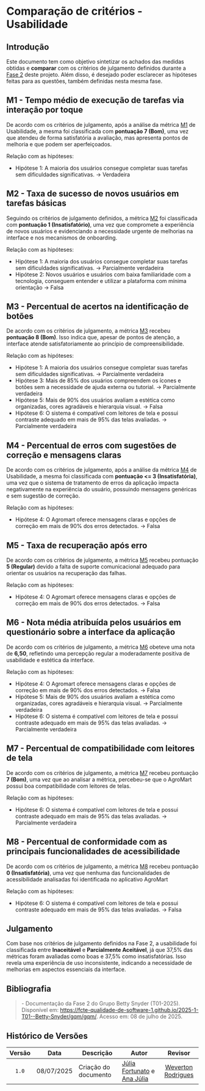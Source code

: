 # Comparação de critérios - Usabilidade

## Introdução

Este documento tem como objetivo sintetizar os achados das medidas obtidas e **comparar** com os critérios de julgamento definidos durante a [Fase 2](https://fcte-qualidade-de-software-1.github.io/2025-1-T01--Betty-Snyder/gqm/gqm/#criterios-para-julgamento) deste projeto. Além disso, é desejado poder esclarecer as hipóteses feitas para as questões, também definidas nesta mesma fase. 


## M1 - Tempo médio de execução de tarefas via interação por toque

De acordo com os critérios de julgamento, após a análise da métrica [M1](https://fcte-qualidade-de-software-1.github.io/2025-1-T01--Betty-Snyder/medidas-obtidas/usabilidade/usabilidade-m1/) de Usabilidade, a mesma foi classificada com **pontuação 7 (Bom)**, uma vez que atendeu de forma satisfatória a avaliação, mas apresenta pontos de melhoria e que podem ser aperfeiçoados. 

Relação com as hipóteses: <br>
- Hipótese 1: A maioria dos usuários consegue completar suas tarefas sem dificuldades significativas. -> Verdadeira

## M2 - Taxa de sucesso de novos usuários em tarefas básicas

Seguindo os critérios de julgamento definidos, a métrica [M2](https://fcte-qualidade-de-software-1.github.io/2025-1-T01--Betty-Snyder/medidas-obtidas/usabilidade/usabilidade-m2/) foi classificada com **pontuação 1 (Insatisfatório)**, uma vez que compromete a experiência de novos usuários e evidenciando a necessidade urgente de melhorias na interface e nos mecanismos de onboarding.

Relação com as hipóteses: <br>
- Hipótese 1: A maioria dos usuários consegue completar suas tarefas sem dificuldades significativas. -> Parcialmente verdadeira<br>
- Hipótese 2: Novos usuários e usuários com baixa familiaridade com a tecnologia, conseguem entender e utilizar a plataforma com mínima orientação -> Falsa

## M3 - Percentual de acertos na identificação de botões

De acordo com os critérios de julgamento, a métrica [M3](https://fcte-qualidade-de-software-1.github.io/2025-1-T01--Betty-Snyder/medidas-obtidas/usabilidade/usabilidade-m3/) recebeu **pontuação 8 (Bom)**. Isso indica que, apesar de pontos de atenção, a interface atende satisfatoriamente ao princípio de compreensibilidade.

Relação com as hipóteses: <br>
- Hipótese 1: A maioria dos usuários consegue completar suas tarefas sem dificuldades significativas. -> Parcialmente verdadeira <br>
- Hipótese 3: Mais de 85% dos usuários compreendem os ícones e botões sem a necessidade de ajuda externa ou tutorial. -> Parcialmente verdadeira <br>
- Hipótese 5: Mais de 90% dos usuários avaliam a estética como organizadas, cores agradáveis e hierarquia visual. -> Falsa <br>
- Hipótese 6: O sistema é compatível com leitores de tela e possui contraste adequado em mais de 95% das telas avaliadas. -> Parcialmente verdadeira <br>

## M4 - Percentual de erros com sugestões de correção e mensagens claras

De acordo com os critérios de julgamento, após a análise da métrica [M4](https://fcte-qualidade-de-software-1.github.io/2025-1-T01--Betty-Snyder/medidas-obtidas/usabilidade/usabilidade-m4/) de Usabilidade, a mesma foi classificada com **pontuação <= 3 (Insatisfatória)**, uma vez que o sistema de tratamento de erros da aplicação impacta negativamente na experiência do usuário, possuindo mensagens genéricas e sem sugestão de correção.

Relação com as hipóteses: <br>
- Hipótese 4: O Agromart oferece mensagens claras e opções de correção em mais de 90% dos erros detectados. -> Falsa <br>

## M5 - Taxa de recuperação após erro

De acordo com os critérios de julgamento, a métrica [M5](https://fcte-qualidade-de-software-1.github.io/2025-1-T01--Betty-Snyder/medidas-obtidas/usabilidade/usabilidade-m5/) recebeu pontuação **5 (Regular)** devido a falta de suporte comunicacional adequado para orientar os usuários na recuperação das falhas.

Relação com as hipóteses: <br>
- Hipótese 4: O Agromart oferece mensagens claras e opções de correção em mais de 90% dos erros detectados. -> Falsa 

## M6 - Nota média atribuída pelos usuários em questionário sobre a interface da aplicação

De acordo com os critérios de julgamento, a métrica [M6](https://fcte-qualidade-de-software-1.github.io/2025-1-T01--Betty-Snyder/medidas-obtidas/usabilidade/usabilidade-m6/) obeteve uma nota de **6,50**, refletindo uma percepção regular a moderadamente positiva de usabilidade e estética da interface.

Relação com as hipóteses: <br>
- Hipótese 4: O Agromart oferece mensagens claras e opções de correção em mais de 90% dos erros detectados. -> Falsa <br>
- Hipótese 5: Mais de 90% dos usuários avaliam a estética como organizadas, cores agradáveis e hierarquia visual. -> Parcialmente verdadeira <br>
- Hipótese 6: O sistema é compatível com leitores de tela e possui contraste adequado em mais de 95% das telas avaliadas. -> Parcialmente verdadeira

## M7 - Percentual de compatibilidade com leitores de tela

De acordo com os critérios de julgamento, a métrica [M7](https://fcte-qualidade-de-software-1.github.io/2025-1-T01--Betty-Snyder/medidas-obtidas/usabilidade/usabilidade-m7/) recebeu pontuação **7 (Bom)**, uma vez que ao analisar a métrica, percebeu-se que o AgroMart possui boa compatibilidade com leitores de telas.

Relação com as hipóteses: <br>

- Hipótese 6: O sistema é compatível com leitores de tela e possui contraste adequado em mais de 95% das telas avaliadas. -> Parcialmente verdadeira

## M8 - Percentual de conformidade com as principais funcionalidades de acessibilidade

De acordo com os critérios de julgamento, a métrica [M8](https://fcte-qualidade-de-software-1.github.io/2025-1-T01--Betty-Snyder/medidas-obtidas/usabilidade/usabilidade-m6/) recebeu pontuação **0 (Insatisfatória)**, uma vez que nenhuma das funcionalidades de acessibilidade analisadas foi identificada no aplicativo AgroMart

Relação com as hipóteses: <br>

- Hipótese 6: O sistema é compatível com leitores de tela e possui contraste adequado em mais de 95% das telas avaliadas. -> Falsa

## Julgamento

Com base nos critérios de julgamento definidos na Fase 2, a usabilidade foi classificada entre **Inaceitável** e **Parcialmente Aceitável**, já que 37,5% das métricas foram avaliadas como boas e 37,5% como insatisfatórias. Isso revela uma experiência de uso inconsistente, indicando a necessidade de melhorias em aspectos essenciais da interface.

## Bibliografia 

> \- Documentação da Fase 2 do Grupo Betty Snyder (T01-2025). Disponível em: <https://fcte-qualidade-de-software-1.github.io/2025-1-T01--Betty-Snyder/gqm/gqm/>. Acesso em: 08 de julho de 2025.

## Histórico de Versões

|Versão|Data|Descrição|Autor|Revisor|
|:----:|----|---------|-----|:-------:|
|`1.0`|08/07/2025|Criação do documento| [Júlia Fortunato](https://github.com/julia-fortunato) e [Ana Júlia](https://github.com/ailujana) |[Weverton Rodrigues](https://github.com/vevetin)|
